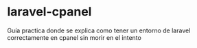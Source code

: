 # laravel-cpanel
Guía practica donde se explica como tener un entorno de laravel correctamente en cpanel sin morir en el intento
